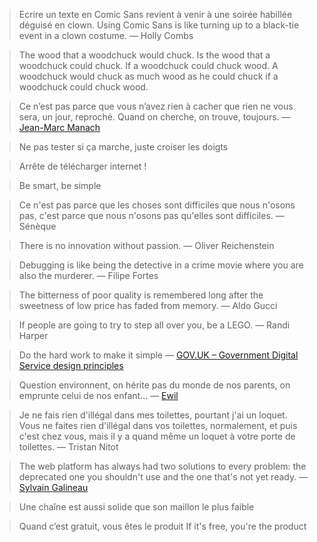 > Ecrire un texte en Comic Sans revient à venir à une soirée habillée déguisé en clown.
> Using Comic Sans is like turning up to a black-tie event in a clown costume.
> — Holly Combs

> The wood that a woodchuck would chuck. Is the wood that a woodchuck could chuck. If a woodchuck could chuck wood.
> A woodchuck would chuck as much wood as he could chuck if a woodchuck could chuck wood.

> Ce n’est pas parce que vous n’avez rien à cacher que rien ne vous sera, un jour, reproché. Quand on cherche, on trouve, toujours.
> — [Jean-Marc Manach](http://www.internetactu.net/2010/05/21/lettre-ouverte-a-ceux-qui-nont-rien-a-cacher/)

> Ne pas tester si ça marche, juste croiser les doigts

> Arrête de télécharger internet !

> Be smart, be simple

> Ce n'est pas parce que les choses sont difficiles que nous n'osons pas, c'est parce que nous n'osons pas qu'elles sont difficiles.
> — Sénèque

> There is no innovation without passion.
> — Oliver Reichenstein

> Debugging is like being the detective in a crime movie where you are also the murderer.
> — Filipe Fortes

> The bitterness of poor quality is remembered long after the sweetness of low price has faded from memory.
> — Aldo Gucci

> If people are going to try to step all over you, be a LEGO.
> — Randi Harper

> Do the hard work to make it simple
> — [GOV.UK – Government Digital Service design principles](https://www.gov.uk/design-principles#fourth)

> Question environnent, on hérite pas du monde de nos parents, on emprunte celui de nos enfant... 
> — [Ewil](https://www.nextinpact.com/news/96556-ifixit-demonte-ipad-mini-4-et-lui-colle-2-sur-10.htm#/page/1)

> Je ne fais rien d'illégal dans mes toilettes, pourtant j'ai un loquet.
> Vous ne faites rien d'illégal dans vos toilettes, normalement, et puis c'est chez vous, mais il y a quand même un loquet à votre porte de toilettes.
> — Tristan Nitot

> The web platform has always had two solutions to every problem: the deprecated one you shouldn't use and the one that's not yet ready.
> — [Sylvain Galineau](https://twitter.com/sgalineau/status/671048696000196608)

> Une chaîne est aussi solide que son maillon le plus faible

> Quand c’est gratuit, vous êtes le produit
> If it's free, you're the product
